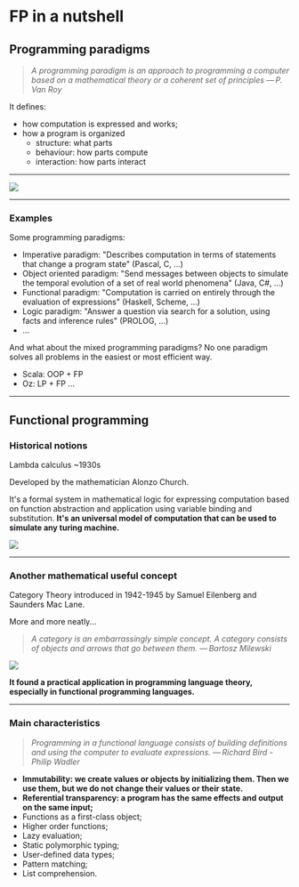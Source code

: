# FP in a nutshell

## Programming paradigms
> *A programming paradigm is an approach to programming a computer based on a mathematical theory or 
>  a coherent set of principles
— P. Van Roy*

It defines:
* how computation is expressed and works;
* how a program is organized
    * structure: what parts
    * behaviour: how parts compute
    * interaction: how parts interact

---

<div class="centered">
    <img src="https://www.researchgate.net/profile/Peter_Van_Roy/publication/241111987/figure/fig1/AS:298670202343424@1448219933039/Languages-paradigms-and-concepts.png" />
</div>

---

### Examples
Some programming paradigms:
* Imperative paradigm: "Describes computation in terms of statements that change a program state" (Pascal, C, ...)
* Object oriented paradigm: "Send messages between objects to simulate the temporal evolution of a set of 
real world phenomena" (Java, C#, ...)
* Functional paradigm: "Computation is carried on entirely through the evaluation of expressions" (Haskell, Scheme, ...)
* Logic paradigm: "Answer a question via search for a solution, using facts and inference rules" (PROLOG, ...)
* ...

And what about the mixed programming paradigms? 
No one paradigm solves all problems in the easiest or most efficient way. 
* Scala: OOP + FP
* Oz: LP + FP
...

---

## Functional programming

### Historical notions
Lambda calculus ~1930s

Developed by the mathematician Alonzo Church.

It's a formal system in mathematical logic for expressing computation based on function abstraction 
and application using variable binding and substitution. 
**It's an universal model of computation that can be used to simulate any turing machine.**

<div class="centered">
    <img src="https://upload.wikimedia.org/wikipedia/commons/3/3a/Greek_lc_lamda_thin.svg" />
</div>

---

### Another mathematical useful concept
Category Theory introduced in 1942-1945 by Samuel Eilenberg and Saunders Mac Lane.

More and more neatly...
> *A category is an embarrassingly simple concept. A category consists of objects and arrows that go between them.
— Bartosz Milewski*

<div class="centered">
    <img src="https://upload.wikimedia.org/wikipedia/commons/e/ef/Commutative_diagram_for_morphism.svg" />
</div>

**It found a practical application in programming language theory, especially in functional programming languages.**

---

### Main characteristics
> *Programming in a functional language consists of building definitions and using the computer to evaluate expressions.
— Richard Bird - Philip Wadler*

* **Immutability: we create values or objects by initializing them. Then we use them, but we do not change their values or their state.**
* **Referential transparency: a program has the same effects and output on the same input;**
* Functions as a first-class object;
* Higher order functions;
* Lazy evaluation;
* Static polymorphic typing;
* User-defined data types;
* Pattern matching;
* List comprehension.